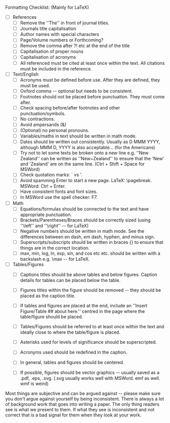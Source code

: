 Formatting Checklist: (Mainly for LaTeX)
- [ ] References
  - [ ] Remove the ''The'' in front of journal titles.
  - [ ] Journals title capitalisation
  - [ ] Author names with special characters
  - [ ] Page/Volume numbers or Forthcoming?
  - [ ] Remove the comma after ?! etc at the end of the title
  - [ ] Capitalisation of proper nouns
  - [ ] Capitalisation of acronyms
  - [ ] All referenced must be cited at least once within the text. All citations must be included in the reference.
- [ ] Text/English
  - [ ] Acronyms must be defined before use. After they are defined, they must be used.
  - [ ] Oxford comma -- optional but needs to be consistent.
  - [ ] Footnotes should not be placed before punctuation. They must come after.
  - [ ] Check spacing before/after footnotes and other punctuation/symbols.
  - [ ] No contractions.
  - [ ] Avoid ampersands (&) 
  - [ ] (Optional) no personal pronouns.
  - [ ] Variables/maths in text should be written in math mode.
  - [ ] Dates should be written out consistently. Usually as D MMM YYYY, although MMM D, YYYY is also acceptable... (for the Americans)
  - [ ] Try not to let some texts be broken onto a new line e.g. ''New Zealand'' can be written as ''New~Zealand'' to ensure that the 'New' and 'Zealand' are on the same line. (Ctrl + Shift + Space for MSWord)
  - [ ] Check quotation marks: ` vs '.
  - [ ] Avoid spamming Enter to start a new page. LaTeX: \pagebreak. MSWord: Ctrl + Enter.
  - [ ] Have consistent fonts and font sizes.
  - [ ] In MSWord use the spell checker: F7.
- [ ] Math
  - [ ] Equations/formulas should be connected to the text and have appropriate punctuation.
  - [ ] Brackets/Parentheses/Braces should be correctly sized (using ''\left'' and ''\right'' -- for LaTeX)
  - [ ] Negative numbers should be written in math mode. See the differences between en dash, em dash, hyphen, and minus sign.
  - [ ] Superscripts/subscripts should be written in braces {} to ensure that things are in the correct location.
  - [ ] max, min, log, ln, exp, sin, and cos etc etc. should be written with a backslash e.g. \max -- for LaTeX.
- [ ] Tables/Figures
  - [ ] Captions titles should be above tables and below figures. Caption details for tables can be placed below the table.
  - [ ] Figures titles within the figure should be removed -- they should be placed as the caption title.
  - [ ] If tables and figures are placed at the end, include an ''Insert Figure/Table ## about here.'' centred in the page where the table/figure should be placed.
  - [ ] Tables/Figures should be referred to at least once within the text and ideally close to where the table/figure is placed.
  - [ ] Asterisks used for levels of significance should be superscripted.
  - [ ] Acronyms used should be redefined in the caption.
  - [ ] In general, tables and figures should be centered.
  - [ ] If possible, figures should be vector graphics -- usually saved as a .pdf, .eps, .svg. (.svg usually works well with MSWord. emf as well. wmf is weird)
  

Most things are subjective and can be argued against -- please make sure you don't argue against yourself by being inconsistent.
There is always a lot of background work that goes into writing a paper. The only thing readers see is what we present to them. If what they see is inconsistent and not correct that is a bad signal for them when they look at your work.


